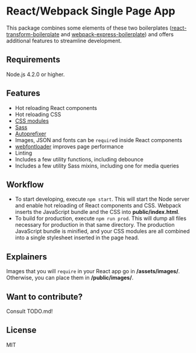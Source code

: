 # React/Webpack Single Page App
This package combines some elements of these two boilerplates ([react-transform-boilerplate](https://github.com/gaearon/react-transform-boilerplate) and [webpack-express-boilerplate](https://github.com/christianalfoni/webpack-express-boilerplate)) and offers additional features to streamline development.

## Requirements
Node.js 4.2.0 or higher.

## Features
+ Hot reloading React components
+ Hot reloading CSS
+ [CSS modules](http://glenmaddern.com/articles/css-modules)
+ [Sass](http://sass-lang.com/)
+ [Autoprefixer](https://github.com/postcss/autoprefixer)
+ Images, JSON and fonts can be `require`d inside React components
+ [webfontloader](https://github.com/typekit/webfontloader) improves page performance
+ Linting
+ Includes a few utility functions, including debounce
+ Includes a few utility Sass mixins, including one for media queries

## Workflow
+ To start developing, execute `npm start`. This will start the Node server and enable hot reloading of React components and CSS. Webpack inserts the JavaScript bundle and the CSS into **public/index.html**.
+ To build for production, execute `npm run prod`. This will dump all files necessary for production in that same directory. The production JavaScript bundle is minified, and your CSS modules are all combined into a single stylesheet inserted in the page head.

## Explainers
Images that you will `require` in your React app go in **/assets/images/**. Otherwise, you can place them in **/public/images/**.

## Want to contribute?
Consult TODO.md!

## License
MIT